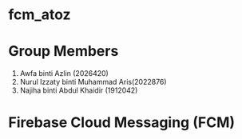# fcm_atoz

# Group Members
1. Awfa binti Azlin (2026420)
2. Nurul Izzaty binti Muhammad Aris(2022876)
3. Najiha binti Abdul Khaidir (1912042)

# Firebase Cloud Messaging (FCM)
